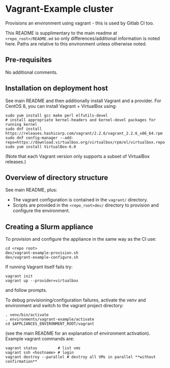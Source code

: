 # Vagrant-Example cluster

Provisions an environment using vagrant - this is used by Gitlab CI too.

This README is supplimentary to the main readme at `<repo_root>/README.md` so only differences/additional information is noted here. Paths are relative to this environment unless otherwise noted.

## Pre-requisites
No additional comments.

## Installation on deployment host
See main README and then additionally install Vagrant and a provider. For CentOS 8, you can install Vagrant + VirtualBox using:

    sudo yum install gcc make perl elfutils-devel
    # install appropriate kernel-headers and kernel-devel packages for running kernel
    sudo dnf install https://releases.hashicorp.com/vagrant/2.2.6/vagrant_2.2.6_x86_64.rpm
    sudo dnf config-manager --add-repo=https://download.virtualbox.org/virtualbox/rpm/el/virtualbox.repo
    sudo yum install VirtualBox-6.0

(Note that each Vagrant version only supports a subset of VirtualBox releases.)

## Overview of directory structure
See main README, plus:
- The vagrant configuration is contained in the `vagrant/` directory.
- Scripts are provided in the `<repo_root>dev/` directory to provision and configure the environment.

## Creating a Slurm appliance

To provision and configure the appliance in the same way as the CI use:

    cd <repo root>
    dev/vagrant-example-provision.sh
    dev/vagrant-example-configure.sh

If running Vagrant itself fails try:

    vagrant init
    vagrant up --provider=virtualbox

and follow prompts.

To debug provisioning/configuration failures, activate the venv and environment and switch to the vagrant project directory:

    . venv/bin/activate
    . environments/vagrant-example/activate
    cd $APPLIANCES_ENVIRONMENT_ROOT/vagrant

(see the main README for an explanation of environment activation). Example vagrant commands are:
    
    vagrant status         # list vms
    vagrant ssh <hostname> # login
    vagrant destroy --parallel # destroy all VMs in parallel **without confirmation**
